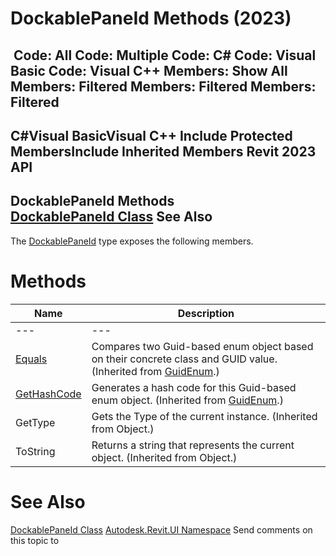 # DockablePaneId Methods (2023)

﻿
 Code: All Code: Multiple Code: C# Code: Visual Basic Code: Visual C++  Members: Show All Members: Filtered Members: Filtered Members: Filtered   
---  
C#Visual BasicVisual C++
Include Protected MembersInclude Inherited Members
Revit 2023 API  
---  
DockablePaneId Methods  
[DockablePaneId Class](96149d8e-6393-9285-a721-76470e6c15b8.md "DockablePaneId Class") See Also  
---  
The [DockablePaneId](96149d8e-6393-9285-a721-76470e6c15b8.md "DockablePaneId Class") type exposes the following members.
# Methods
| Name | Description |
| --- | --- |
| --- | --- | --- |
| [Equals](7e78b321-b3c8-4283-875c-499d7de34acb.md "Equals Method") | Compares two Guid-based enum object based on their concrete class and GUID value.  (Inherited from [GuidEnum](36623d19-ba65-63c0-337a-f43c593a9931.md "GuidEnum Class").) |
| [GetHashCode](ac66f072-e558-0e10-b7ed-4cec874b0e0d.md "GetHashCode Method") | Generates a hash code for this Guid-based enum object.  (Inherited from [GuidEnum](36623d19-ba65-63c0-337a-f43c593a9931.md "GuidEnum Class").) |
| GetType | Gets the Type of the current instance. (Inherited from Object.) |
| ToString | Returns a string that represents the current object. (Inherited from Object.) |

# See Also
[DockablePaneId Class](96149d8e-6393-9285-a721-76470e6c15b8.md "DockablePaneId Class")
[Autodesk.Revit.UI Namespace](e86fd90a-8957-02a6-da7f-ced248966e3e.md "Autodesk.Revit.UI Namespace")
Send comments on this topic to 
